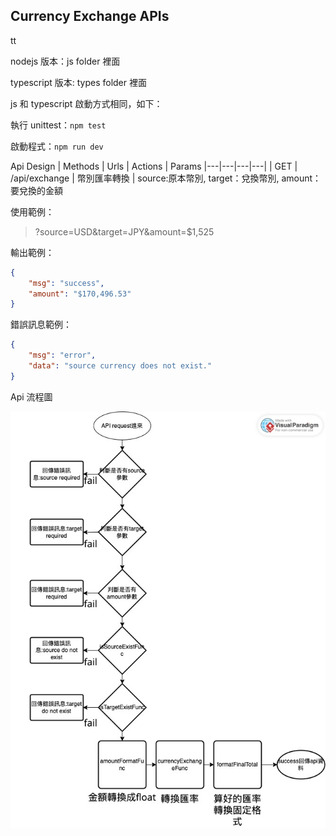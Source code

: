 ## Currency Exchange APIs

tt

nodejs 版本：js folder 裡面

typescript 版本: types folder 裡面

js 和 typescript 啟動方式相同，如下：

執行 unittest：`npm test`

啟動程式：`npm run dev`

Api Design
| Methods | Urls | Actions | Params
|---|---|---|---|
| GET | /api/exchange | 幣別匯率轉換 | source:原本幣別, target：兌換幣別, amount：要兌換的金額

使用範例：

> ?source=USD&target=JPY&amount=$1,525

輸出範例：

```json
{
    "msg": "success",
    "amount": "$170,496.53"
}
```

錯誤訊息範例：

```json
{
    "msg": "error",
    "data": "source currency does not exist."
}
```

Api 流程圖

![logic-process](./github-png/api-logic.jpg)
